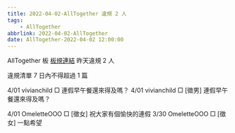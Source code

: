 ```yaml
---
title: 2022-04-02-AllTogether 違規 2 人
tags:
    - AllTogether
abbrlink: 2022-04-02-AllTogether
date: AllTogether-2022-04-02 12:00:00
---
```

AllTogether 板 [板規連結](https://www.ptt.cc/bbs/AllTogether/M.1643211430.A.5FB.html)
昨天違規 2 人
<!-- more -->

違規清單
7 日內不得超過 1 篇

4/01 vivianchild □ 連假早午餐還來得及嗎？
4/01 vivianchild □ [徵男] 連假早午餐還來得及嗎？

4/01 OmeletteOOO □ [徵女] 祝大家有個愉快的連假
3/30 OmeletteOOO □ [徵女] 一點希望